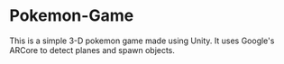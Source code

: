# Pokemon-Game
This is a simple 3-D pokemon game made using Unity. It uses Google's ARCore to detect planes and spawn objects.
